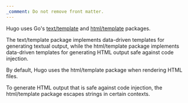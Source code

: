 ```yaml
---
_comment: Do not remove front matter.
---
```


Hugo uses Go's [text/template][] and [html/template][] packages.

The text/template package implements data-driven templates for generating textual output, while the html/template package implements data-driven templates for generating HTML output safe against code injection.

By default, Hugo uses the html/template package when rendering HTML files.

To generate HTML output that is safe against code injection, the html/template package escapes strings in certain contexts.

[text/template]: https://pkg.go.dev/text/template
[html/template]: https://pkg.go.dev/html/template
